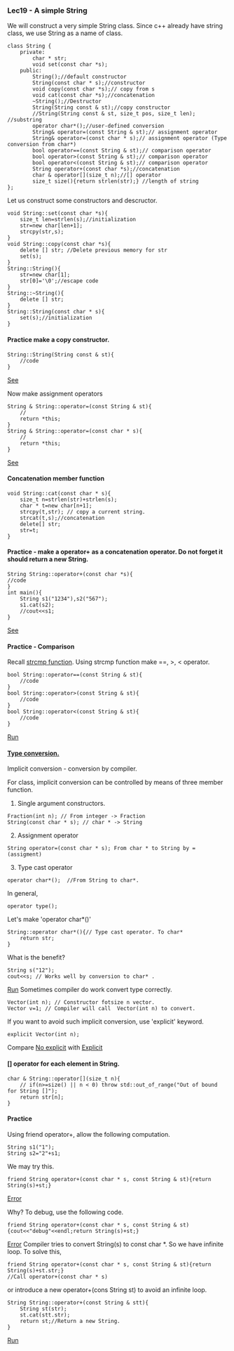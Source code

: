 ### Lec19 - A simple String
We will construct a very simple String class. Since c++ already have string class, we use String as a name of class.
```
class String {
    private:
        char * str;
        void set(const char *s);
    public:
        String();//default constructor
        String(const char * s);//constructor
        void copy(const char *s);// copy from s
        void cat(const char *s);//concatenation
        ~String();//Destructor
        String(String const & st);//copy constructor
        //String(String const & st, size_t pos, size_t len); //substring
        operator char*();//user-defined conversion
        String& operator=(const String & st);// assignment operator
        String& operator=(const char * s);// assignment operator (Type conversion from char*)
        bool operator==(const String & st);// comparison operator
        bool operator>(const String & st);// comparison operator
        bool operator<(const String & st);// comparison operator
        String operator+(const char *s);//concatenation
        char & operator[](size_t n);//[] operator
        size_t size(){return strlen(str);} //length of string
};
```
Let us construct some constructors and descructor.
```
void String::set(const char *s){
    size_t len=strlen(s);//initialization
    str=new char[len+1];
    strcpy(str,s);
}
void String::copy(const char *s){
    delete [] str; //Delete previous memory for str
    set(s);
}
String::String(){
    str=new char[1];
    str[0]='\0';//escape code
}
String::~String(){
    delete [] str;
}
String::String(const char * s){
    set(s);//initialization
}
```
#### Practice make a copy constructor.
```
String::String(String const & st){
    //code
}
```
[See](http://cpp.sh/2jot)

Now make assignment operators
```
String & String::operator=(const String & st){
    //
    return *this;
}
String & String::operator=(const char * s){
    //
    return *this;
}
```
[See](http://cpp.sh/5ktr)

#### Concatenation member function
```
void String::cat(const char * s){
    size_t n=strlen(str)+strlen(s);
    char * t=new char[n+1];
    strcpy(t,str); // copy a current string.
    strcat(t,s);//concatenation
    delete[] str;
    str=t;
}
```
#### Practice - make a operator+ as a concatenation operator. Do not forget it should return a new String.
```
String String::operator+(const char *s){
//code 
}
int main(){
    String s1("1234"),s2("567");
    s1.cat(s2);
    //cout<<s1;
}
```
[See](http://cpp.sh/8p3of)

#### Practice - Comparison

Recall [strcmp function](http://www.cplusplus.com/reference/cstring/strcmp/).
Using strcmp function make ==, >, < operator.
```
bool String::operator==(const String & st){
    //code
}
bool String::operator>(const String & st){
    //code
}
bool String::operator<(const String & st){
    //code
}
```
[Run](http://cpp.sh/4n5n)

#### [Type conversion.](http://www.cplusplus.com/doc/tutorial/typecasting/)
Implicit conversion - conversion by compiler.

For class, implicit conversion can be controlled by means of three member function.
1. Single argument constructors.
```
Fraction(int n); // From integer -> Fraction
String(const char * s); // char * -> String
```
2. Assignment operator
```
String operator=(const char * s); From char * to String by =(assigment)
```
3. Type cast operator
```
operator char*();  //From String to char*.
```
In general,
```
operator type();
```
Let's make 'operator char*()'

```
String::operator char*(){// Type cast operator. To char*
    return str;
}
```
What is the benefit?
```
String s("12");
cout<<s; // Works well by conversion to char* .
```
[Run](http://cpp.sh/2fml)
Sometimes compiler do work convert type correctly. 
```
Vector(int n); // Constructor fotsize n vector.
Vector v=1; // Compiler will call  Vector(int n) to convert.
```
If you want to avoid such implicit conversion, use 'explicit' keyword.
```
explicit Vector(int n);
```
Compare [No explicit](http://cpp.sh/5vb5) with [Explicit](http://cpp.sh/4uuv)

#### [] operator for each element in String.
```
char & String::operator[](size_t n){
    // if(n>=size() || n < 0) throw std::out_of_range("Out of bound for String []");
    return str[n];
}
```
#### Practice 
Using friend operator+, allow the following computation.
```
String s1("1");
String s2="2"+s1;
```



We may try this.
```
friend String operator+(const char * s, const String & st){return String(s)+st;}
```
[Error](https://ideone.com/kBclxL)

Why? To debug, use the following code.
```
friend String operator+(const char * s, const String & st){cout<<"debug"<<endl;return String(s)+st;}
```
[Error](https://ideone.com/eeltFP)
Compiler tries to convert String(s) to const char *. So we have infinite loop.
To solve this,
```
friend String operator+(const char * s, const String & st){return String(s)+st.str;}
//Call operator+(const char * s)
```
or introduce a new operator+(cons String st) to avoid an infinite loop.
```
String String::operator+(const String & stt){
    String st(str);
    st.cat(stt.str);
    return st;//Return a new String.
}
```
[Run](http://cpp.sh/8pmi)
